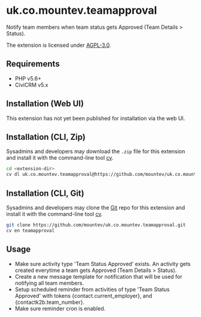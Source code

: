 # uk.co.mountev.teamapproval

Notify team members when team status gets Approved (Team Details > Status).

The extension is licensed under [AGPL-3.0](LICENSE.txt).

## Requirements

* PHP v5.6+
* CiviCRM v5.x

## Installation (Web UI)

This extension has not yet been published for installation via the web UI.

## Installation (CLI, Zip)

Sysadmins and developers may download the `.zip` file for this extension and
install it with the command-line tool [cv](https://github.com/civicrm/cv).

```bash
cd <extension-dir>
cv dl uk.co.mountev.teamapproval@https://github.com/mountev/uk.co.mountev.teamapproval/archive/master.zip
```

## Installation (CLI, Git)

Sysadmins and developers may clone the [Git](https://en.wikipedia.org/wiki/Git) repo for this extension and
install it with the command-line tool [cv](https://github.com/civicrm/cv).

```bash
git clone https://github.com/mountev/uk.co.mountev.teamapproval.git
cv en teamapproval
```

## Usage

- Make sure activity type 'Team Status Approved' exists. An activity gets created everytime a team gets Approved (Team Details > Status).
- Create a new message template for notification that will be used for notifying all team members.
- Setup scheduled reminder from activities of type 'Team Status Approved' with tokens {contact.current_employer}, and {contactk2b.team_number}.
- Make sure reminder cron is enabled.
